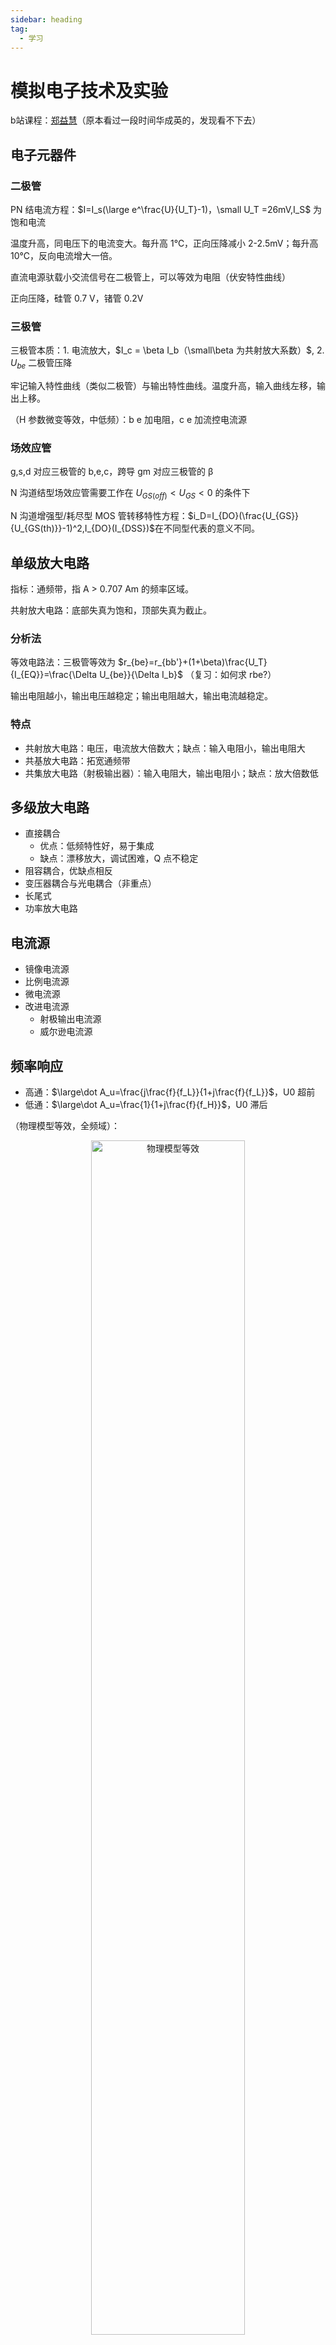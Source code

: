 ```yaml
---
sidebar: heading
tag:
  - 学习
---
```

# 模拟电子技术及实验
b站课程：[郑益慧](https://www.bilibili.com/video/BV1Gt411b7Zq)（原本看过一段时间华成英的，发现看不下去）
## 电子元器件
### 二极管
PN 结电流方程：<span v-pre>$I=I_s(\large e^\frac{U}{U_T}-1)，\small U_T =26mV,I_S$</span> 为饱和电流

温度升高，同电压下的电流变大。每升高 1℃，正向压降减小 2-2.5mV；每升高 10℃，反向电流增大一倍。

直流电源驮载小交流信号在二极管上，可以等效为电阻（伏安特性曲线）

正向压降，硅管 0.7 V，锗管 0.2V
### 三极管
三极管本质：1. 电流放大，<span v-pre>$I_c = \beta I_b（\small\beta 为共射放大系数）$</span>, 2. <span v-pre>$U_{be}$</span> 二极管压降

牢记输入特性曲线（类似二极管）与输出特性曲线。温度升高，输入曲线左移，输出上移。

（H 参数微变等效，中低频）：b e 加电阻，c e 加流控电流源
### 场效应管
g,s,d 对应三极管的 b,e,c，跨导 gm 对应三极管的 β

N 沟道结型场效应管需要工作在 <span v-pre>$U_{GS(off)}<U_{GS}<0$</span> 的条件下

N 沟道增强型/耗尽型 MOS 管转移特性方程：<span v-pre>$i_D=I_{DO}(\frac{U_{GS}}{U_{GS(th)}}-1)^2,I_{DO}(I_{DSS})$</span>在不同型代表的意义不同。

## 单级放大电路
指标：通频带，指 A > 0.707 Am 的频率区域。

共射放大电路：底部失真为饱和，顶部失真为截止。
### 分析法
等效电路法：三极管等效为 <span v-pre>$r_{be}=r_{bb'}+(1+\beta)\frac{U_T}{I_{EQ}}=\frac{\Delta U_{be}}{\Delta I_b}$</span> （复习：如何求 rbe?）

输出电阻越小，输出电压越稳定；输出电阻越大，输出电流越稳定。
### 特点
* 共射放大电路：电压，电流放大倍数大；缺点：输入电阻小，输出电阻大
* 共基放大电路：拓宽通频带
* 共集放大电路（射极输出器）：输入电阻大，输出电阻小；缺点：放大倍数低
## 多级放大电路
* 直接耦合
    * 优点：低频特性好，易于集成
    * 缺点：漂移放大，调试困难，Q 点不稳定
* 阻容耦合，优缺点相反
* 变压器耦合与光电耦合（非重点）
* 长尾式
* 功率放大电路
## 电流源
* 镜像电流源
* 比例电流源
* 微电流源
* 改进电流源
    * 射极输出电流源
    * 威尔逊电流源
## 频率响应
* 高通：<span v-pre>$\large\dot A_u=\frac{j\frac{f}{f_L}}{1+j\frac{f}{f_L}}$</span>，U0 超前
* 低通：<span v-pre>$\large\dot A_u=\frac{1}{1+j\frac{f}{f_H}}$</span>，U0 滞后

（物理模型等效，全频域）：

<div style="text-align: center;">
<img alt="物理模型等效" src="https://cdn.staticaly.com/gh/lxl66566/lxl66566.github.io/images/farraginous/learning/analog_circuit/1.png"  width="70%" height="70%"/>
</div>

且还能再继续简化。<span v-pre>$g_m=\beta_0/r_{b'e}$</span>
### 多级频率响应
级数越多，通频带越窄。

<span v-pre>$f_L^2=1.1\sum f_{Li}^2$</span>，修正系数

## 反馈
* 怎么判断到底是电压反馈还是电流反馈？
    * 假设输出电压为零，或令负载电阻RL=0，然后看反馈信号是否存在，若反馈信号不存在了，说明反馈信号与输出电压成比例，就是电压反馈。若反馈信号还存在，则说明反馈信号与输出电压不成比例，而是与输出电流成比例，是电流反馈。

负反馈在相同端子：并联负反馈；相异端子：串联负反馈
### 参数
* 闭环放大倍数：<span v-pre>$\displaystyle\dot A_f=\frac{\dot A}{1+\dot A\dot F}	\approx\frac{1}{\dot F}$</span> &nbsp;&nbsp;&nbsp;(深度负反馈
* 反馈深度：|1+AF|
### 负反馈影响
* 输入电阻，串联：\*反馈深度，并联：/反馈深度
* 输出电阻：电压：/反馈深度，电流：\*反馈深度
* 通频带：\*反馈深度
* 放大倍数：/反馈深度
* 减小非线性失真
* 自激振荡：相移 180 度时，放大倍数大于 1
    * 消除：高通电路加电容，简单滞后
## 电压比较器
种类：单限，双限，滞回，
### 非正弦波发生电路
1. 矩形波：滞回比较器 + 电容
2. 三角波：矩形波 + 积分器